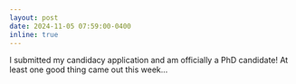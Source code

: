 ```yaml
---
layout: post
date: 2024-11-05 07:59:00-0400
inline: true
---
```


I submitted my candidacy application and am officially a PhD candidate! At least one good thing came out this week...